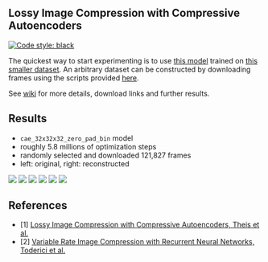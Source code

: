 ## Lossy Image Compression with Compressive Autoencoders

[![Code style: black](https://img.shields.io/badge/code%20style-black-000000.svg)](https://github.com/psf/black)

The quickest way to start experimenting is to use [this model](https://drive.google.com/open?id=1SSek44svPAZClmOg8xX-DLDUxQdnK22A) trained on [this smaller dataset](https://drive.google.com/open?id=1wbwkpz38stSFMwgEKhoDCQCMiLLFVC4T). An arbitrary dataset can be constructed by downloading frames using the scripts provided [here](https://github.com/gsssrao/youtube-8m-videos-frames).

See [wiki](https://github.com/alexandru-dinu/cae/wiki) for more details, download links and further results.

## Results

* `cae_32x32x32_zero_pad_bin` model
* roughly 5.8 millions of optimization steps
* randomly selected and downloaded 121,827 frames
* left: original, right: reconstructed

![](https://i.imgur.com/RM7xJ6W.png)
![](https://i.imgur.com/GWDbay4.png)
![](https://i.imgur.com/KNi7fkh.jpg)
![](https://i.imgur.com/LDSoBKb.jpg)
![](https://i.imgur.com/cBJbLKg.jpg)
![](https://i.imgur.com/ARbPB86.jpg)

## References

- [1] [Lossy Image Compression with Compressive Autoencoders, Theis et al.](https://arxiv.org/abs/1703.00395)
- [2] [Variable Rate Image Compression with Recurrent Neural Networks, Toderici et al.](http://arxiv.org/abs/1511.06085)
